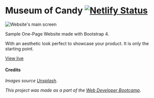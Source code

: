 # Museum of Candy [![Netlify Status](https://api.netlify.com/api/v1/badges/24041f17-c3a1-4d2a-81fe-2383588e2486/deploy-status)](https://app.netlify.com/sites/blissful-fermi-ad5bc2/deploys)

![Website's main screen](https://moc.luisgerman.dev/assets/img/cover.png "Website's main screen")

Sample One-Page Website made with Bootstrap 4.

With an aesthetic look perfect to showcase your product. It is only the starting point.

[View live](https://moc.luisgerman.dev/)

#### Credits

_Images source [Unsplash](https://unsplash.com/)_.

_This project was made as a part of the [Web Developer Bootcamp](https://www.udemy.com/course/the-web-developer-bootcamp/)_.
